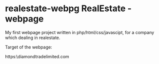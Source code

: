# realestate-webpg RealEstate - webpage
My first webpage  project written in  php/html/css/javascipt, for a company which dealing in realestate.

Target of the webpage: 

https:\\diamondtradelimited.com

